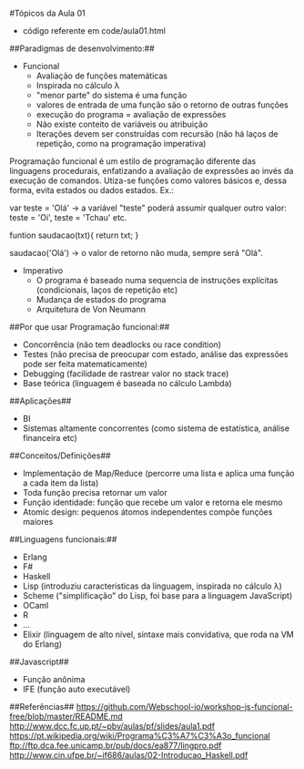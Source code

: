 #Tópicos da Aula 01

* código referente em code/aula01.html

##Paradigmas de desenvolvimento:##

* Funcional
	* Avaliação de funções matemáticas
	* Inspirada no cálculo λ
	* "menor parte" do sistema é uma função
	* valores de entrada de uma função são o retorno de outras funções
	* execução do programa = avaliação de expressões
	* Não existe conteito de variáveis ou atribuição
	* Iterações devem ser construídas com recursão (não há laços de repetição, como na programação imperativa)

Programação funcional é um estilo de programação diferente das linguagens procedurais, enfatizando a avaliação de expressões ao invés da execução de comandos. Utiza-se funções como valores básicos e, dessa forma, evita estados ou dados estados. Ex.:

var teste = 'Olá' -> a variável "teste" poderá assumir qualquer outro valor: teste = 'Oi', teste = 'Tchau' etc.

funtion saudacao(txt){
	return txt;
}

saudacao('Olá') -> o valor de retorno não muda, sempre será "Olá".


* Imperativo
	* O programa é baseado numa sequencia de instruções explícitas (condicionais, laços de repetição etc)
	* Mudança de estados do programa	
	* Arquitetura de Von Neumann

##Por que usar Programação funcional:##

* Concorrência (não tem deadlocks ou race condition)
* Testes (não precisa de preocupar com estado, análise das expressões pode ser feita matematicamente)
* Debugging (facilidade de rastrear valor no stack trace)
* Base teórica (linguagem é baseada no cálculo Lambda)

##Aplicações##
* BI
* Sistemas altamente concorrentes (como sistema de estatística, análise financeira etc)

##Conceitos/Definições##
* Implementação de Map/Reduce (percorre uma lista e aplica uma função a cada item da lista)
* Toda função precisa retornar um valor
* Função identidade: função que recebe um valor e retorna ele mesmo
* Atomic design: pequenos átomos independentes compõe funções maiores


##Linguagens funcionais:##
* Erlang
* F#
* Haskell
* Lisp (introduziu caracteristicas da linguagem, inspirada no cálculo λ)
* Scheme ("simplificação" do Lisp, foi base para a linguagem JavaScript)
* OCaml
* R
* ...
* Elixir (linguagem de alto nível, sintaxe mais convidativa, que roda na VM do Erlang)


##Javascript##
* Função anônima
* IFE (função auto executável)


##Referências##
https://github.com/Webschool-io/workshop-js-funcional-free/blob/master/README.md
http://www.dcc.fc.up.pt/~pbv/aulas/pf/slides/aula1.pdf
https://pt.wikipedia.org/wiki/Programa%C3%A7%C3%A3o_funcional
ftp://ftp.dca.fee.unicamp.br/pub/docs/ea877/lingpro.pdf
http://www.cin.ufpe.br/~if686/aulas/02-Introducao_Haskell.pdf